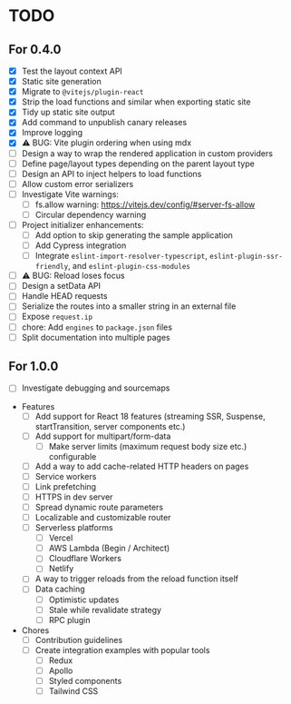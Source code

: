 # TODO

## For 0.4.0
- [x] Test the layout context API
- [x] Static site generation
- [x] Migrate to `@vitejs/plugin-react`
- [x] Strip the load functions and similar when exporting static site
- [x] Tidy up static site output
- [x] Add command to unpublish canary releases
- [x] Improve logging
- [x] ⚠️ BUG: Vite plugin ordering when using mdx
- [ ] Design a way to wrap the rendered application in custom providers
- [ ] Define page/layout types depending on the parent layout type
- [ ] Design an API to inject helpers to load functions
- [ ] Allow custom error serializers
- [ ] Investigate Vite warnings:
  - [ ] fs.allow warning: https://vitejs.dev/config/#server-fs-allow
  - [ ] Circular dependency warning
- [ ] Project initializer enhancements:
  - [ ] Add option to skip generating the sample application
  - [ ] Add Cypress integration
  - [ ] Integrate `eslint-import-resolver-typescript`, `eslint-plugin-ssr-friendly`, and `eslint-plugin-css-modules`
- [ ] ⚠️ BUG: Reload loses focus
- [ ] Design a setData API
- [ ] Handle HEAD requests
- [ ] Serialize the routes into a smaller string in an external file
- [ ] Expose `request.ip`
- [ ] chore: Add `engines` to `package.json` files
- [ ] Split documentation into multiple pages

## For 1.0.0
- [ ] Investigate debugging and sourcemaps
- Features
  - [ ] Add support for React 18 features (streaming SSR, Suspense, startTransition, server components etc.)
  - [ ] Add support for multipart/form-data
 	- [ ] Make server limits (maximum request body size etc.) configurable
  - [ ] Add a way to add cache-related HTTP headers on pages
  - [ ] Service workers
  - [ ] Link prefetching
  - [ ] HTTPS in dev server
  - [ ] Spread dynamic route parameters
  - [ ] Localizable and customizable router
  - [ ] Serverless platforms
    - [ ] Vercel
    - [ ] AWS Lambda (Begin / Architect)
    - [ ] Cloudflare Workers
    - [ ] Netlify
  - [ ] A way to trigger reloads from the reload function itself
  - [ ] Data caching
  	- [ ] Optimistic updates
  	- [ ] Stale while revalidate strategy
	- [ ] RPC plugin
- Chores
  - [ ] Contribution guidelines
  - [ ] Create integration examples with popular tools
    - [ ] Redux
    - [ ] Apollo
    - [ ] Styled components
    - [ ] Tailwind CSS
